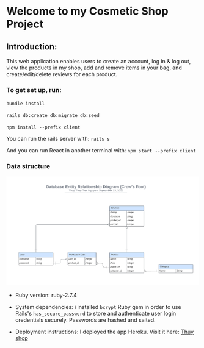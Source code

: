 
# Welcome to my Cosmetic Shop Project
## Introduction: 
This  web application enables users to create an account, log in & log out, view the products in my shop, add and remove items in your bag, and create/edit/delete reviews for each product.
### To get set up, run:
`bundle install`

`rails db:create db:migrate db:seed`

`npm install --prefix client`

You can  run the rails server with:
`rails s`

And you can run React in another terminal with:
`npm start --prefix client`

### Data structure
![ERD](./Database%20ER%20diagram%20(crow's%20foot).png)


* Ruby version: 
ruby-2.7.4
* System dependencies: 
i installed `bcrypt` Ruby gem in order to use Rails's `has_secure_password` to store and authenticate user login credentials securely. Passwords are hashed and salted.

* Deployment instructions:
I deployed the app Heroku. Visit it here: [Thuy shop](https://thuy-shop-app.herokuapp.com/) 


